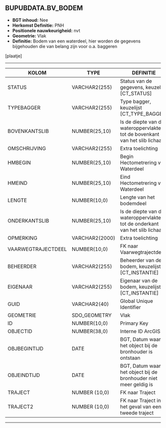 ﻿## BUPUBDATA.BV_BODEM


* __BGT inhoud:__ Nee
* __Herkomst Definitie:__ PNH
* __Positionele nauwkeurigheid:__ nvt
* __Geometrie:__ Vlak
* __Definitie:__ Bodem van een waterdeel, hier worden de gegevens bijgehouden die van belang zijn voor o.a. baggeren

[plaatje]

***

|KOLOM                           	|TYPE          	|DEFINITIE|
|------                          	|----          	|-----    |
|STATUS                          	|VARCHAR2(255) 	|Status van de gegevens, keuzelijst [CT_STATUS]|
|TYPEBAGGER                      	|VARCHAR2(255) 	|Type bagger, keuzelijst [CT_TYPE_BAGGER]|
|BOVENKANTSLIB                   	|NUMBER(25,10) 	|Is de diepte van de wateroppervlakte tot de bovenkant van het slib lichaam.|
|OMSCHRIJVING                    	|VARCHAR2(255) 	|Extra toelichting|
|HMBEGIN                         	|NUMBER(25,10) 	|Begin Hectometrering van Waterdeel|
|HMEIND                          	|NUMBER(25,10) 	|Eind Hectometrering van Waterdeel|
|LENGTE                          	|NUMBER(10,0)  	|Lengte van het bodemdeel|
|ONDERKANTSLIB                   	|NUMBER(25,10) 	|Is de diepte van de wateroppervlakte tot de onderkant van het slib lichaam.|
|OPMERKING                       	|VARCHAR2(2000)	|Extra toelichting|
|VAARWEGTRAJECTDEEL              	|NUMBER(10,0)  	|FK naar Vaarwegtrajectdeel|
|BEHEERDER                       	|VARCHAR2(255) 	|Beheerder van de bodem, keuzelijst [CT_INSTANTIE]|
|EIGENAAR                        	|VARCHAR2(255) 	|Eigenaar van de bodem, keuzelijst [CT_INSTANTIE]|
|GUID                            	|VARCHAR2(40)  	|Global Unique Identifier|
|GEOMETRIE                       	|SDO_GEOMETRY  	|Vlak|
|ID                              	|NUMBER(10,0)  	|Primary Key|
|OBJECTID                        	|NUMBER(38,0)   |Interne ID ArcGIS|
|OBJBEGINTIJD                    	|DATE          	|BGT, Datum waarop het object bij de bronhouder is ontstaan|
|OBJEINDTIJD                     	|DATE          	|BGT, Datum waarop het object bij de bronhouder niet meer geldig is|
|TRAJECT							|NUMBER (10,0)	|FK naar Traject|
|TRAJECT2							|NUMBER (10,0)	|FK naar Traject in het geval van een tweede traject|

***


